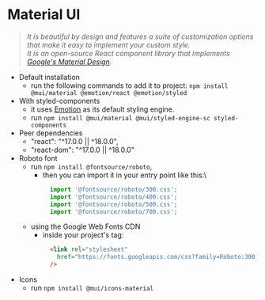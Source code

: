 # Material UI
> _It is beautiful by design and features a suite of customization options that make it easy to implement your custom style._\
> _It is an open-source React component library that implements [Google's Material Design](https://m2.material.io/)._

* Default installation
  + run the following commands to add it to project: ``npm install @mui/material @emotion/react @emotion/styled``
* With styled-components
  + it uses [Emotion](https://emotion.sh/docs/introduction) as its default styling engine.
  + run ``npm install @mui/material @mui/styled-engine-sc styled-components``
* Peer dependencies
  + "react": "^17.0.0 || ^18.0.0",
  + "react-dom": "^17.0.0 || ^18.0.0"
* Roboto font
  + run ``npm install @fontsource/roboto``,
    - then you can import it in your entry point like this:\
        ```javascript
          import '@fontsource/roboto/300.css';
          import '@fontsource/roboto/400.css';
          import '@fontsource/roboto/500.css';
          import '@fontsource/roboto/700.css';
        ```
  + using the Google Web Fonts CDN
    - inside your project's <head /> tag:
        ```html
          <link rel="stylesheet"
            href="https://fonts.googleapis.com/css?family=Roboto:300,400,500,700&display=swap"
          />
        ```
* Icons
  + run ```npm install @mui/icons-material```
  



